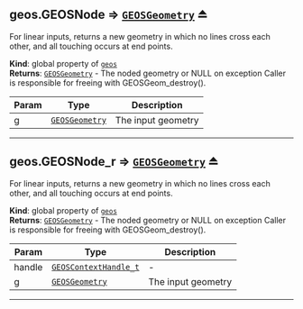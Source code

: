 <a name="exp_module_geos--geos.GEOSNode"></a>

## geos.GEOSNode ⇒ [<code>GEOSGeometry</code>](/typedefs-enums/typedefs-enums.html#GEOSGeometry) ⏏
For linear inputs, returns a new geometry in which no lines cross each other, and all touching occurs at end points.

**Kind**: global property of [<code>geos</code>](/typedefs-enums/typedefs-enums.html#module_geos)  
**Returns**: [<code>GEOSGeometry</code>](/typedefs-enums/typedefs-enums.html#GEOSGeometry) - The noded geometry or NULL on exception Caller is responsible for freeing with GEOSGeom_destroy().  

| Param | Type | Description |
| --- | --- | --- |
| g | [<code>GEOSGeometry</code>](/typedefs-enums/typedefs-enums.html#GEOSGeometry) | The input geometry |


---
<a name="exp_module_geos--geos.GEOSNode_r"></a>

## geos.GEOSNode\_r ⇒ [<code>GEOSGeometry</code>](/typedefs-enums/typedefs-enums.html#GEOSGeometry) ⏏
For linear inputs, returns a new geometry in which no lines cross each other, and all touching occurs at end points.

**Kind**: global property of [<code>geos</code>](/typedefs-enums/typedefs-enums.html#module_geos)  
**Returns**: [<code>GEOSGeometry</code>](/typedefs-enums/typedefs-enums.html#GEOSGeometry) - The noded geometry or NULL on exception Caller is responsible for freeing with GEOSGeom_destroy().  

| Param | Type | Description |
| --- | --- | --- |
| handle | [<code>GEOSContextHandle\_t</code>](/typedefs-enums/typedefs-enums.html#GEOSContextHandle_t) | - |
| g | [<code>GEOSGeometry</code>](/typedefs-enums/typedefs-enums.html#GEOSGeometry) | The input geometry |


---
